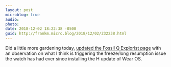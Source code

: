 ```yaml
---
layout: post
microblog: true
audio: 
photo: 
date: 2018-12-02 18:22:38 -0500
guid: http://frankm.micro.blog/2018/12/02/232238.html
---
```

Did a little more gardening today, [updated the Fossil Q Explorist page](http://fedwiki.frankmcpherson.net/view/welcome-visitors/view/every-day-carry/view/fossil-q-explorist) with an observation on what I think is triggering the freeze/long resumption issue the watch has had ever since installing the H update of Wear OS.
